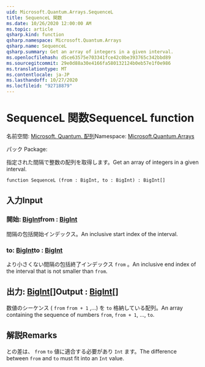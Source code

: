 ```yaml
---
uid: Microsoft.Quantum.Arrays.SequenceL
title: SequenceL 関数
ms.date: 10/26/2020 12:00:00 AM
ms.topic: article
qsharp.kind: function
qsharp.namespace: Microsoft.Quantum.Arrays
qsharp.name: SequenceL
qsharp.summary: Get an array of integers in a given interval.
ms.openlocfilehash: d5ce63575e703341fce42c0be393765c342bbd89
ms.sourcegitcommit: 29e0d88a30e4166fa580132124b0eb57e1f0e986
ms.translationtype: MT
ms.contentlocale: ja-JP
ms.lasthandoff: 10/27/2020
ms.locfileid: "92718879"
---
```

# <a name="sequencel-function"></a><span data-ttu-id="5d5de-102">SequenceL 関数</span><span class="sxs-lookup"><span data-stu-id="5d5de-102">SequenceL function</span></span>

<span data-ttu-id="5d5de-103">名前空間: [Microsoft. Quantum. 配列](xref:Microsoft.Quantum.Arrays)</span><span class="sxs-lookup"><span data-stu-id="5d5de-103">Namespace: [Microsoft.Quantum.Arrays](xref:Microsoft.Quantum.Arrays)</span></span>

<span data-ttu-id="5d5de-104">パック [](https://nuget.org/packages/)</span><span class="sxs-lookup"><span data-stu-id="5d5de-104">Package: [](https://nuget.org/packages/)</span></span>


<span data-ttu-id="5d5de-105">指定された間隔で整数の配列を取得します。</span><span class="sxs-lookup"><span data-stu-id="5d5de-105">Get an array of integers in a given interval.</span></span>

```qsharp
function SequenceL (from : BigInt, to : BigInt) : BigInt[]
```


## <a name="input"></a><span data-ttu-id="5d5de-106">入力</span><span class="sxs-lookup"><span data-stu-id="5d5de-106">Input</span></span>

### <a name="from--bigint"></a><span data-ttu-id="5d5de-107">開始: [BigInt](xref:microsoft.quantum.lang-ref.bigint)</span><span class="sxs-lookup"><span data-stu-id="5d5de-107">from : [BigInt](xref:microsoft.quantum.lang-ref.bigint)</span></span>

<span data-ttu-id="5d5de-108">間隔の包括開始インデックス。</span><span class="sxs-lookup"><span data-stu-id="5d5de-108">An inclusive start index of the interval.</span></span>


### <a name="to--bigint"></a><span data-ttu-id="5d5de-109">to: [BigInt](xref:microsoft.quantum.lang-ref.bigint)</span><span class="sxs-lookup"><span data-stu-id="5d5de-109">to : [BigInt](xref:microsoft.quantum.lang-ref.bigint)</span></span>

<span data-ttu-id="5d5de-110">より小さくない間隔の包括終了インデックス `from` 。</span><span class="sxs-lookup"><span data-stu-id="5d5de-110">An inclusive end index of the interval that is not smaller than `from`.</span></span>



## <a name="output--bigint"></a><span data-ttu-id="5d5de-111">出力: [BigInt](xref:microsoft.quantum.lang-ref.bigint)[]</span><span class="sxs-lookup"><span data-stu-id="5d5de-111">Output : [BigInt](xref:microsoft.quantum.lang-ref.bigint)[]</span></span>

<span data-ttu-id="5d5de-112">数値のシーケンス ( `from` `from + 1` ,...) を `to` 格納している配列。</span><span class="sxs-lookup"><span data-stu-id="5d5de-112">An array containing the sequence of numbers `from`, `from + 1`, ..., `to`.</span></span>

## <a name="remarks"></a><span data-ttu-id="5d5de-113">解説</span><span class="sxs-lookup"><span data-stu-id="5d5de-113">Remarks</span></span>

<span data-ttu-id="5d5de-114">との差は、 `from` `to` 値に適合する必要があり `Int` ます。</span><span class="sxs-lookup"><span data-stu-id="5d5de-114">The difference between `from` and `to` must fit into an `Int` value.</span></span>